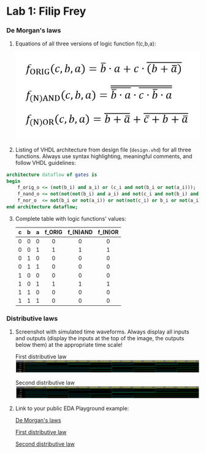 # Lab 1: Filip Frey

### De Morgan's laws

1. Equations of all three versions of logic function f(c,b,a):

   ![Logic function](./images/1.PNG)

2. Listing of VHDL architecture from design file (`design.vhd`) for all three functions. Always use syntax highlighting, meaningful comments, and follow VHDL guidelines:

```vhdl
architecture dataflow of gates is
begin
    f_orig_o <= (not(b_i) and a_i) or (c_i and not(b_i or not(a_i)));
    f_nand_o <= not(not(not(b_i) and a_i) and not(c_i and not(b_i) and a_i));
    f_nor_o  <= not(b_i or not(a_i)) or not(not(c_i) or b_i or not(a_i));
end architecture dataflow;
```

3. Complete table with logic functions' values:

   | **c** | **b** |**a** | **f_ORIG** | **f_(N)AND** | **f_(N)OR** |
   | :-: | :-: | :-: | :-: | :-: | :-: |
   | 0 | 0 | 0 | 0 | 0 | 0 |
   | 0 | 0 | 1 | 1 | 1 | 1 |
   | 0 | 1 | 0 | 0 | 0 | 0 |
   | 0 | 1 | 1 | 0 | 0 | 0 |
   | 1 | 0 | 0 | 0 | 0 | 0 |
   | 1 | 0 | 1 | 1 | 1 | 1 |
   | 1 | 1 | 0 | 0 | 0 | 0 |
   | 1 | 1 | 1 | 0 | 0 | 0 |

### Distributive laws

1. Screenshot with simulated time waveforms. Always display all inputs and outputs (display the inputs at the top of the image, the outputs below them) at the appropriate time scale!
   
   First distributive law
   ![First distributive law](./images/distributive_1.PNG)

   Second distributive law
   ![Second distributive law](./images/distributive_2.PNG)

2. Link to your public EDA Playground example:
   
   [De Morgan's laws](https://www.edaplayground.com/x/Q_GW)
   
   [First distributive law](https://www.edaplayground.com/x/iMjd)
   
   [Second distributive law](https://www.edaplayground.com/x/NynB)
   
